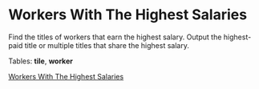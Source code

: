 # Workers With The Highest Salaries
Find the titles of workers that earn the highest salary. Output the highest-paid title or multiple titles that share the highest salary.

Tables: **tile**, **worker**

[Workers With The Highest Salaries](https://platform.stratascratch.com/coding/10353-workers-with-the-highest-salaries?code_type=1)
